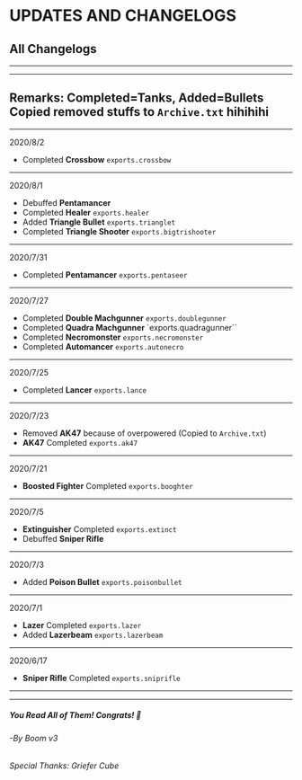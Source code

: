 # UPDATES AND CHANGELOGS

## All Changelogs

---
---

Remarks: Completed=Tanks, Added=Bullets
         Copied removed stuffs to `Archive.txt`
hihihihi
---
---

2020/8/2

- Completed **Crossbow** `exports.crossbow`

---

2020/8/1

- Debuffed **Pentamancer**
- Completed **Healer** `exports.healer`
- Added **Triangle Bullet** `exports.trianglet`
- Completed **Triangle Shooter** `exports.bigtrishooter`

---

2020/7/31

- Completed **Pentamancer** `exports.pentaseer`

---

2020/7/27

- Completed **Double Machgunner** `exports.doublegunner`
- Completed **Quadra Machgunner** `exports.quadragunner``
- Completed **Necromonster** `exports.necromonster`
- Completed **Automancer** `exports.autonecro`
---

2020/7/25

- Completed **Lancer** `exports.lance`

---

2020/7/23

- Removed **AK47** because of overpowered (Copied to `Archive.txt`)
- **AK47** Completed `exports.ak47`

---

2020/7/21

- **Boosted Fighter** Completed `exports.booghter`

---

2020/7/5

- **Extinguisher** Completed `exports.extinct`
- Debuffed **Sniper Rifle**

---

2020/7/3

- Added **Poison Bullet** `exports.poisonbullet`

---

2020/7/1

- **Lazer** Completed `exports.lazer`
- Added **Lazerbeam** `exports.lazerbeam`

---

2020/6/17

- **Sniper Rifle** Completed `exports.sniprifle`

---

---

##### You Read All of Them! Congrats! 🤪

###### -By Boom v3

###### Special Thanks: Griefer Cube

